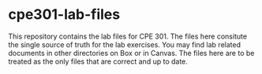 # cpe301-lab-files
This repository contains the lab files for CPE 301. The files here consitute the single source of truth for the lab exercises. You may find lab related documents in other directories on Box or in Canvas. The files here are to be treated as the only files that are correct and up to date.